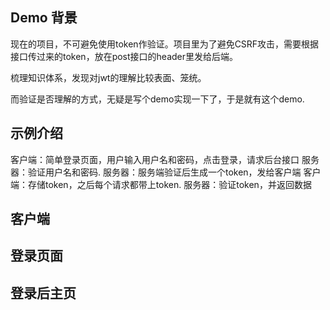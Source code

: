 ## Demo 背景

现在的项目，不可避免使用token作验证。项目里为了避免CSRF攻击，需要根据接口传过来的token，放在post接口的header里发给后端。

梳理知识体系，发现对jwt的理解比较表面、笼统。

而验证是否理解的方式，无疑是写个demo实现一下了，于是就有这个demo.

## 示例介绍

客户端：简单登录页面，用户输入用户名和密码，点击登录，请求后台接口
服务器：验证用户名和密码.
服务器：服务端验证后生成一个token，发给客户端
客户端：存储token，之后每个请求都带上token. 
服务器：验证token，并返回数据

## 客户端

## 登录页面

## 登录后主页

